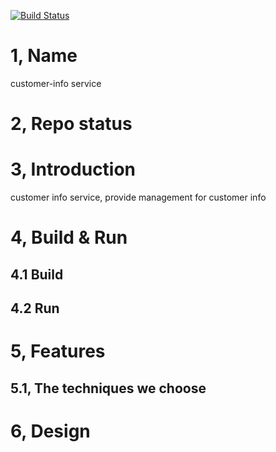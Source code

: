 [![Build Status](https://travis-ci.org/reactivesw/customer-info.svg?branch=master)](https://travis-ci.org/reactivesw/customer-info)
# 1, Name
customer-info service

# 2, Repo status
 
# 3, Introduction
customer info service, provide management for customer info

# 4, Build & Run
## 4.1 Build

## 4.2 Run



# 5, Features

## 5.1, The techniques we choose

# 6, Design


